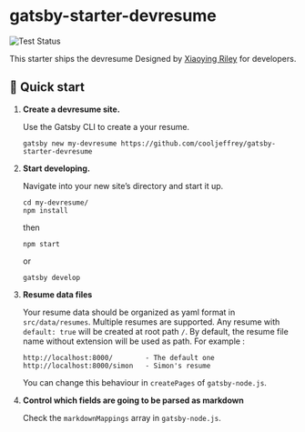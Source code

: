 # gatsby-starter-devresume

![Test Status](https://github.com/cooljeffrey/gatsby-starter-devresume/workflows/test/badge.svg)

This starter ships the devresume Designed by <a class="theme-link" href="http://themes.3rdwavemedia.com" target="_blank">Xiaoying Riley</a> for developers.

## 🚀 Quick start

1.  **Create a devresume site.**

    Use the Gatsby CLI to create a your resume.

    ```shell
    gatsby new my-devresume https://github.com/cooljeffrey/gatsby-starter-devresume
    ```

1.  **Start developing.**

    Navigate into your new site’s directory and start it up.

    ```shell
    cd my-devresume/
    npm install
    ```

    then

    ```
    npm start
    ```

    or

    ```
    gatsby develop
    ```

1.  **Resume data files**

    Your resume data should be organized as yaml format in `src/data/resumes`.
    Multiple resumes are supported.
    Any resume with `default: true` will be created at root path `/`.
    By default, the resume file name without extension will be used as path.
    For example :

        http://localhost:8000/        - The default one
        http://localhost:8000/simon   - Simon's resume

    You can change this behaviour in `createPages` of `gatsby-node.js`.

1.  **Control which fields are going to be parsed as markdown**

    Check the `markdownMappings` array in `gatsby-node.js`.
